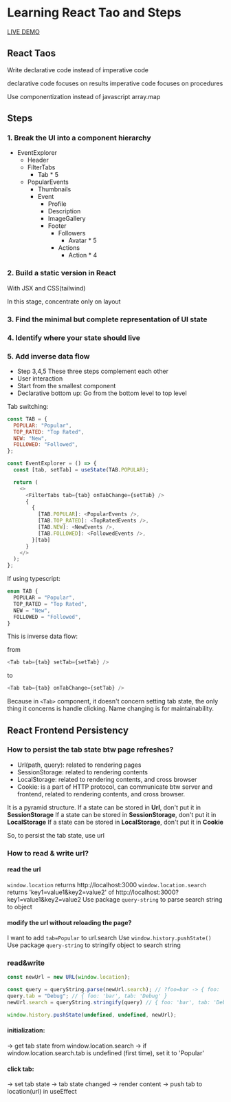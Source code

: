 # Learning React Tao and Steps

[LIVE DEMO](https://dianaleo.github.io/EventExplorer/)

## React Taos

Write declarative code instead of imperative code

declarative code focuses on results
imperative code focuses on procedures

Use componentization instead of javascript array.map

## Steps

### 1. Break the UI into a component hierarchy

- EventExplorer
  - Header
  - FilterTabs
    - Tab \* 5
  - PopularEvents
    - Thumbnails
    - Event
      - Profile
      - Description
      - ImageGallery
      - Footer
        - Followers
          - Avatar \* 5
        - Actions
          - Action \* 4

### 2. Build a static version in React

With JSX and CSS(tailwind)

In this stage, concentrate only on layout

### 3. Find the minimal but complete representation of UI state

### 4. Identify where your state should live

### 5. Add inverse data flow

- Step 3,4,5 These three steps complement each other
- User interaction
- Start from the smallest component
- Declarative bottom up: Go from the bottom level to top level

Tab switching:

```javascript
const TAB = {
  POPULAR: "Popular",
  TOP_RATED: "Top Rated",
  NEW: "New",
  FOLLOWED: "Followed",
};

const EventExplorer = () => {
  const [tab, setTab] = useState(TAB.POPULAR);

  return (
    <>
      <FilterTabs tab={tab} onTabChange={setTab} />
      {
        {
          [TAB.POPULAR]: <PopularEvents />,
          [TAB.TOP_RATED]: <TopRatedEvents />,
          [TAB.NEW]: <NewEvents />,
          [TAB.FOLLOWED]: <FollowedEvents />,
        }[tab]
      }
    </>
  );
};
```

If using typescript:

```typescript
enum TAB {
  POPULAR = "Popular",
  TOP_RATED = "Top Rated",
  NEW = "New",
  FOLLOWED = "Followed",
}
```

This is inverse data flow:

from

```javascript
<Tab tab={tab} setTab={setTab} />
```

to

```javascript
<Tab tab={tab} onTabChange={setTab} />
```

Because in `<Tab>` component, it doesn't concern setting tab state, the only thing it concerns is handle clicking.
Name changing is for maintainability.

## React Frontend Persistency

### How to persist the tab state btw page refreshes?

- Url(path, query): related to rendering pages
- SessionStorage: related to rendering contents
- LocalStorage: related to rendering contents, and cross browser
- Cookie: is a part of HTTP protocol, can communicate btw server and frontend, related to rendering contents, and cross browser.

It is a pyramid structure.
If a state can be stored in **Url**, don't put it in **SessionStorage**
If a state can be stored in **SessionStorage**, don't put it in **LocalStorage**
If a state can be stored in **LocalStorage**, don't put it in **Cookie**

So, to persist the tab state, use url

### How to read & write url?

#### read the url

`window.location` returns http://localhost:3000
`window.location.search` returns 'key1=value1&key2=value2' of http://localhost:3000?key1=value1&key2=value2
Use package `query-string` to parse search string to object

#### modify the url without reloading the page?

I want to add `tab=Popular` to url.search
Use `window.history.pushState()`
Use package `query-string` to stringify object to search string 

### read&write

```javascript
const newUrl = new URL(window.location);

const query = queryString.parse(newUrl.search); // ?foo=bar -> { foo: 'bar' }
query.tab = "Debug"; // { foo: 'bar', tab: 'Debug' }
newUrl.search = queryString.stringify(query) // { foo: 'bar', tab: 'Debug' } -> ?foo=bar&tab=Debug

window.history.pushState(undefined, undefined, newUrl); 
```

#### initialization:
-> get tab state from window.location.search
  -> if window.location.search.tab is undefined (first time), set it to 'Popular'

#### click tab:
-> set tab state
  -> tab state changed
    -> render content
    -> push tab to location(url) in useEffect
